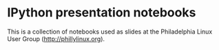 # IPython presentation notebooks

This is a collection of notebooks used as slides at the Philadelphia Linux User Group (http://phillylinux.org).

